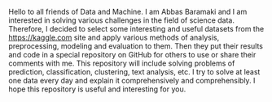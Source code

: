 Hello to all friends of Data and Machine. 
I am Abbas Baramaki and I am interested in solving various challenges in the field of science data.
Therefore, I decided to select some interesting and useful datasets from the https://kaggle.com site and apply various methods of analysis, preprocessing, modeling and evaluation to them.
Then they put their results and code in a special repository on GitHub for others to use or share their comments with me.
This repository will include solving problems of prediction, classification, clustering, text analysis, etc.
I try to solve at least one data every day and explain it comprehensively and comprehensibly. I hope this repository is useful and interesting for you.
